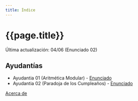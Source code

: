 ```yaml
---
title: Índice
---
```


# {{page.title}}

Última actualización: 04/06 (Enunciado 02)

## Ayudantías

- Ayudantia 01 (Aritmética Modular) - [Enunciado](pdfs/Enunciados/Enunciado01.pdf)
- Ayudantia 02 (Paradoja de los Cumpleaños) - [Enunciado](pdfs/Enunciados/Enunciado02.pdf)

[Acerca de](about)
